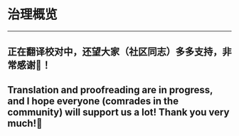 # **治理概览**

-----

## 正在翻译校对中，还望大家（社区同志）多多支持，非常感谢🙏！
## Translation and proofreading are in progress, and I hope everyone (comrades in the community) will support us a lot! Thank you very much!🙏

